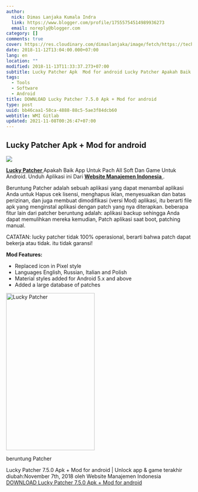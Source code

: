 ```yaml
---
author:
  nick: Dimas Lanjaka Kumala Indra
  link: https://www.blogger.com/profile/17555754514989936273
  email: noreply@blogger.com
category: []
comments: true
cover: https://res.cloudinary.com/dimaslanjaka/image/fetch/https://techylist.com/wp-content/uploads/2017/12/image-result-for-lucky-patcher-images-3-1024x593.jpeg
date: 2018-11-12T13:04:00.000+07:00
lang: en
location: ""
modified: 2018-11-13T11:33:37.273+07:00
subtitle: Lucky Patcher Apk  Mod for android Lucky Patcher Apakah Baik App Untuk Pach All
tags:
  - Tools
  - Software
  - Android
title: DOWNLOAD Lucky Patcher 7.5.0 Apk + Mod for android
type: post
uuid: bb46caa1-58ca-4888-88c5-5ae3f84dcb60
webtitle: WMI Gitlab
updated: 2021-11-08T00:26:47+07:00
---
```


<div>    <h2>        Lucky Patcher Apk + Mod for android     </h2><img src="https://res.cloudinary.com/dimaslanjaka/image/fetch/https://techylist.com/wp-content/uploads/2017/12/image-result-for-lucky-patcher-images-3-1024x593.jpeg">    <p>        <a href="https://web-manajemen.blogspot.com/">            <strong>Lucky Patcher </strong>        </a>        Apakah Baik App Untuk Pach All Soft Dan Game Untuk Android. Unduh         Aplikasi ini Dari         <a href="https://web-manajemen.blogspot.com/">            <strong>Website Manajemen Indonesia</strong>        </a>        .     </p>    <p>        Beruntung Patcher adalah sebuah aplikasi yang dapat menambal aplikasi         Anda untuk Hapus cek lisensi, menghapus iklan, menyesuaikan dan batas         perizinan, dan juga membuat dimodifikasi (versi Mod) aplikasi, itu         berarti file apk yang menginstal aplikasi dengan patch yang nya         diterapkan. beberapa fitur lain dari patcher beruntung adalah: aplikasi         backup sehingga Anda dapat memulihkan mereka kemudian, Patch aplikasi         saat boot, patching manual.     </p>    <p>        CATATAN: lucky patcher tidak 100% operasional, berarti bahwa patch         dapat bekerja atau tidak. itu tidak garansi!     </p>    <p>        <strong>Mod Features:</strong>    </p>    <ul>        <li>            Replaced icon in Pixel style         </li>        <li>            Languages English, Russian, Italian and Polish         </li>        <li>            Material styles added for Android 5.x and above         </li>        <li>            Added a large database of patches         </li>    </ul>    <div>        <a href="https://web-manajemen.blogspot.com/">            <img alt="Lucky Patcher" width="240" height="427" src="https://res.cloudinary.com/dimaslanjaka/image/fetch/https://image.revdl.com/2018/lucky-patcher.jpg">        </a>        <p>            beruntung Patcher         </p>    </div>    <div>        Lucky Patcher 7.5.0 Apk + Mod for android | Unlock app &amp; game         terakhir diubah:November 7th, 2018 oleh Website Manajemen Indonesia     </div>    <div>    </div></div><div>    <a href="https://dimaslanjaka-storage.000webhostapp.com/revdl.php?download&amp;path=/free-download-lucky-patcher-android.html/" target="_blank" rel="noopener noreferer nofollow">        DOWNLOAD Lucky Patcher 7.5.0 Apk + Mod for android     </a></div><script>document.querySelectorAll("pre,code");
  pretext.forEach(function (el) {
    el.classList.toggle("notranslate", true);
  });</script>